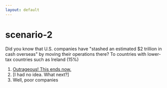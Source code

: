 ```yaml
---
layout: default
---
```


# scenario-2  

Did you know that U.S. companies have "stashed an estimated $2 trillion in cash overseas" by moving their operations there? To countries with lower-tax countries such as Ireland (15%)

1. [Outrageous! This ends now.]()
2. [I had no idea. What next?]
3. Well, poor companies